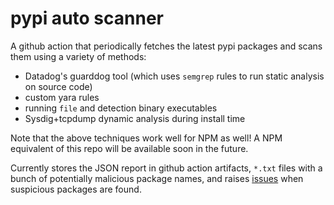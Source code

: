 # pypi auto scanner

A github action that periodically fetches the latest pypi packages and scans them using a variety of methods:
- Datadog's guarddog tool (which uses `semgrep` rules to run static analysis on source code)
- custom yara rules
- running `file` and detection binary executables
- Sysdig+tcpdump dynamic analysis during install time

Note that the above techniques work well for NPM as well! A NPM equivalent of this repo will be available soon in the future.

Currently stores the JSON report in github action artifacts, `*.txt` files with a bunch of potentially malicious package names, and raises [issues](https://github.com/h4sh5/pypi-auto-scanner/issues) when suspicious packages are found.

